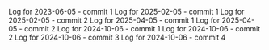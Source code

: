 Log for 2023-06-05 - commit 1
Log for 2025-02-05 - commit 1
Log for 2025-02-05 - commit 2
Log for 2025-04-05 - commit 1
Log for 2025-04-05 - commit 2
Log for 2024-10-06 - commit 1
Log for 2024-10-06 - commit 2
Log for 2024-10-06 - commit 3
Log for 2024-10-06 - commit 4
